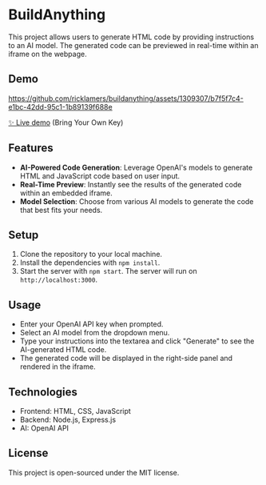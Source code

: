 # BuildAnything

This project allows users to generate HTML code by providing instructions to an AI model. The generated code can be previewed in real-time within an iframe on the webpage.

## Demo
https://github.com/ricklamers/buildanything/assets/1309307/b7f5f7c4-e1bc-42dd-95c1-1b89139f688e

[✨ Live demo](https://buildanything-production.up.railway.app) (Bring Your Own Key)

## Features

- **AI-Powered Code Generation**: Leverage OpenAI's models to generate HTML and JavaScript code based on user input.
- **Real-Time Preview**: Instantly see the results of the generated code within an embedded iframe.
- **Model Selection**: Choose from various AI models to generate the code that best fits your needs.

## Setup

1. Clone the repository to your local machine.
2. Install the dependencies with `npm install`.
3. Start the server with `npm start`. The server will run on `http://localhost:3000`.

## Usage

- Enter your OpenAI API key when prompted.
- Select an AI model from the dropdown menu.
- Type your instructions into the textarea and click "Generate" to see the AI-generated HTML code.
- The generated code will be displayed in the right-side panel and rendered in the iframe.

## Technologies

- Frontend: HTML, CSS, JavaScript
- Backend: Node.js, Express.js
- AI: OpenAI API

## License

This project is open-sourced under the MIT license.
